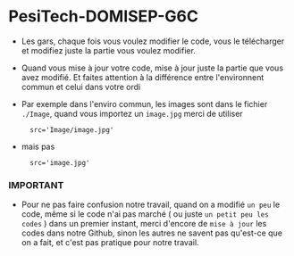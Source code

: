 # PesiTech-DOMISEP-G6C



* Les gars, chaque fois vous voulez modifier le code, vous le télécharger et modifiez juste la partie vous voulez modifier. 

* Quand vous mise à jour votre code, mise à jour juste la partie que vous avez modifié. Et faites attention à la différence entre l'environnent commun et celui dans votre ordi 

* Par exemple dans l'enviro commun, les images sont dans le fichier `./Image`, quand vous importez un `image.jpg` merci de utiliser 

        src='Image/image.jpg'
        
* mais pas 

        src='image.jpg'


### IMPORTANT
* Pour ne pas faire confusion notre travail, quand on a modifié `un peu` le code, même si le code n'ai pas marché ( ou juste `un petit peu les codes` ) dans un premier instant, merci d'encore de `mise à jour` les codes dans notre Github, sinon les autres ne savent pas qu'est-ce que on a fait, et c'est pas pratique pour notre travail.
